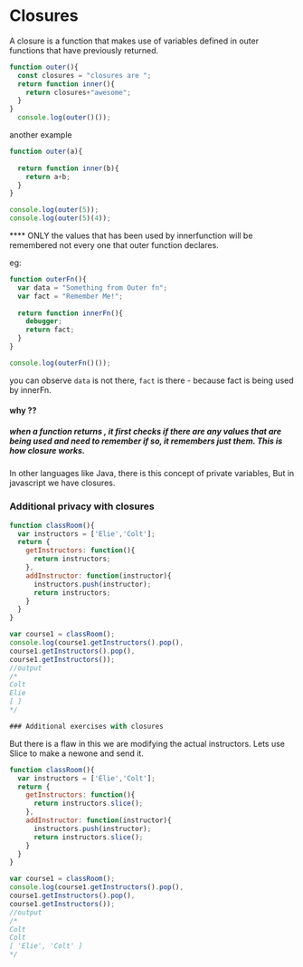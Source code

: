 # Closures

A closure is a function that makes use of variables defined in outer functions that have previously returned.

```javascript
function outer(){
  const closures = "closures are ";
  return function inner(){
    return closures+"awesome";
  }
}
  console.log(outer()());
```
another example
``` javascript
function outer(a){
  
  return function inner(b){
    return a+b;
  }
}

console.log(outer(5));
console.log(outer(5)(4));
```

**** ONLY the values that has been used by innerfunction will be remembered not every one that outer function declares.

eg:
```javascript
function outerFn(){
  var data = "Something from Outer fn";
  var fact = "Remember Me!";
  
  return function innerFn(){
    debugger;
    return fact;
  }
}

console.log(outerFn()());
```
you can observe `data` is not there, `fact` is there - because fact is being used by innerFn.

#### why ??
##### when a function returns , it first checks if there are any values that are being used and need to remember if so, it remembers just them. This is how closure works.

In other languages like Java, there is this concept of private variables, But in javascript we have closures.

### Additional privacy with closures
```javascript
function classRoom(){
  var instructors = ['Elie','Colt'];
  return {
    getInstructors: function(){
      return instructors;
    },
    addInstructor: function(instructor){
      instructors.push(instructor);
      return instructors;
    }
  }
}

var course1 = classRoom();
console.log(course1.getInstructors().pop(),
course1.getInstructors().pop(),
course1.getInstructors());
//output
/*
Colt
Elie
[ ]
*/

### Additional exercises with closures


```
But there is a flaw in this we are modifying the actual instructors.
Lets use Slice to make a newone and send it.
```javascript
function classRoom(){
  var instructors = ['Elie','Colt'];
  return {
    getInstructors: function(){
      return instructors.slice();
    },
    addInstructor: function(instructor){
      instructors.push(instructor);
      return instructors.slice();
    }
  }
}

var course1 = classRoom();
console.log(course1.getInstructors().pop(),
course1.getInstructors().pop(),
course1.getInstructors());
//output
/*
Colt
Colt
[ 'Elie', 'Colt' ]
*/
```

